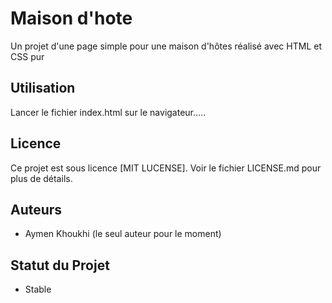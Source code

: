 # Maison d'hote

Un projet d'une page simple pour une maison d'hôtes réalisé avec HTML et CSS pur


## Utilisation



Lancer le fichier index.html sur le navigateur.....


## Licence

Ce projet est sous licence [MIT LUCENSE]. Voir le fichier LICENSE.md pour plus de détails.

## Auteurs

- Aymen Khoukhi (le seul auteur pour le moment)

## Statut du Projet
- Stable
